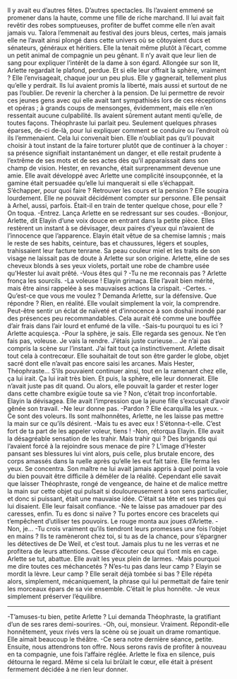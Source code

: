 
Il y avait eu d’autres fêtes. D’autres spectacles. Ils l’avaient emmené se promener dans la haute, comme une fille de riche marchand. Il lui avait fait revêtir des robes somptueuses, profiter de buffet comme elle n’en avait jamais vu. Talora l’emmenait au festival des jours bleus, certes, mais jamais elle ne l’avait ainsi plongé dans cette univers où se côtoyaient ducs et sénateurs, généraux et héritiers. Elle la tenait même plutôt à l’écart, comme un petit animal de compagnie un peu gênant. Il n’y avait que leur lien de sang pour expliquer l’intérêt de la dame à son égard.
Allongée sur son lit, Arlette regardait le plafond, perdue. Et si elle leur offrait la sphère, vraiment ? Elle l’envisageait, chaque jour un peu plus. Elle y gagnerait, tellement plus qu’elle y perdrait. Ils lui avaient promis la liberté, mais aussi et surtout de ne pas l’oublier. De revenir la chercher à la pension. De lui permettre de revoir ces jeunes gens avec qui elle avait tant sympathisés lors de ces réceptions et opéras ; à grands coups de mensonges, évidemment, mais elle n’en ressentait aucune culpabilité. Ils avaient sûrement autant menti qu’elle, de toutes façons.
Théophraste lui parlait peu. Seulement quelques phrases éparses, de-ci de-là, pour lui expliquer comment se conduire ou l’endroit où ils l’emmenaient. Cela lui convenait bien. Elle n’oubliait pas qu’il pouvait choisir à tout instant de la faire torturer plutôt que de continuer à la choyer : sa présence signifiait instantanément un danger, et elle restait prudente à l’extrême de ses mots et de ses actes dès qu’il apparaissait dans son champ de vision. Hester, en revanche, était surprenamment devenue une amie. Elle avait développé avec Arlette une complicité insoupçonnée, et la gamine était persuadée qu’elle lui manquerait si elle s’échappait. S’échapper, pour quoi faire ? Retrouver les cours et la pension ? Elle soupira lourdement. Elle ne pouvait décidément compter sur personne. Elle pensait à Arhel, aussi, parfois. Était-il en train de tenter quelque chose, pour elle ? On toqua.
-Entrez. Lança Arlette en se redressant sur ses coudes.
-Bonjour, Arlette, dit Elayin d’une voix douce en entrant dans la petite pièce. Elles restèrent un instant à se dévisager, deux paires d’yeux qui n’avaient de l’innocence que l’apparence. Elayin était vêtue de sa chemise lamnis ; mais le reste de ses habits, ceinture, bas et chaussures, légers et souples, trahissaient leur facture tenrane. Sa peau couleur miel et les traits de son visage ne laissait pas de doute à Arlette sur son origine. Arlette, eline de ses cheveux blonds à ses yeux violets, portait une robe de chambre usée qu’Hester lui avait prêté. 
-Vous êtes qui ?
-Tu ne me reconnais pas ?
Arlette fronça les sourcils.
-La voleuse !
Elayin grimaça. Elle l’avait bien mérité, mais être ainsi rappelée à ses mauvaises actions la crispait.
-Certes.
-Qu’est-ce que vous me voulez ? Demanda Arlette, sur la défensive.
Que répondre ? Rien, en réalité. Elle voulait simplement la voir, la comprendre. Peut-être sentir un éclat de naïveté et d’innocence à son doshaï inondé par des présences peu recommandables. Cela aurait été comme une bouffée d’air frais dans l’air lourd et enfumé de la ville.
-Sais-tu pourquoi tu es ici ?
Arlette acquiesça.
-Pour la sphère, je sais. Elle regarda ses genoux. Ne t’en fais pas, voleuse. Je vais la rendre. J’étais juste curieuse... Je n’ai pas compris la scène sur l’instant. J’ai fait tout ça instinctivement.
Arlette disait tout cela à contrecœur. Elle souhaitait de tout son être garder le globe, objet sacré dont elle n’avait pas encore saisi les arcanes. Mais Hester, Théophraste… S’ils pouvaient continuer ainsi, tout en la ramenant chez elle, ça lui irait. Ça lui irait très bien. Et puis, la sphère, elle leur donnerait. Elle n’avait juste pas dit quand. Ou alors, elle pouvait la garder et rester loger dans cette chambre exigüe toute sa vie ? Non, c’était trop inconfortable.
Elayin la dévisagea. Elle avait l’impression que la jeune fille s’excusait d’avoir gênée son travail.
-Ne leur donne pas.
-Pardon ?
Elle écarquilla les yeux.
-Ce sont des voleurs. Ils sont malhonnêtes, Arlette, ne les laisse pas mettre la main sur ce qu’ils désirent. 
-Mais tu es avec eux ! S’étonna-t-elle. C’est fort de ta part de les appeler voleur, tiens !
-Non, rétorqua Elayin. Elle avait la désagréable sensation de les trahir. Mais trahir qui ? Des brigands qui l’avaient forcé à la rejoindre sous menace de pire ? L’image d’Hester pansant ses blessures lui vint alors, puis celle, plus brutale encore, des corps amassés dans la ruelle après qu’elle les eut fait taire. Elle ferma les yeux. Se concentra. Son maître ne lui avait jamais appris à quel point la voie du bien pouvait être difficile à démêler de la réalité. Cependant elle savait que laisser Théophraste, rongé de vengeance, de haine et de malice mettre la main sur cette objet qui pulsait si douloureusement à son sens particulier, et donc si puissant, était une mauvaise idée. C’était sa tête et ses tripes qui lui disaient. Elle leur faisait confiance.
-Ne te laisse pas amadouer par des caresses, enfin. Tu es donc si naïve ? Tu portes encore ces bracelets qui t’empêchent d’utiliser tes pouvoirs.
Le rouge monta aux joues d’Arlette.
-Non, je… 
-Tu crois vraiment qu’ils tiendront leurs promesses une fois l’objet en mains ? Ils te ramèneront chez toi, si tu as de la chance, pour s’épargner les détectives de De Weil, et c’est tout. Jamais plus tu ne les verras et ne profitera de leurs attentions. Cesse d’écouter ceux qui t’ont mis en cage.
Arlette se tut, abattue. Elle avait les yeux plein de larmes.
-Mais pourquoi me dire toutes ces méchancetés ? N’es-tu pas dans leur camp ? 
Elayin se mordit la lèvre. Leur camp ? Elle serait déjà tombée si bas ? Elle répéta alors, simplement, mécaniquement, la phrase qui lui permettait de faire tenir les morceaux épars de sa vie ensemble. C’était le plus honnête.
-Je veux simplement préserver l’équilibre.

* * *

-T’amuses-tu bien, petite Arlette ? Lui demanda Théophraste, la gratifiant d’un de ses rares demi-sourires. 
-Oh, oui, monsieur. Vraiment. Répondit-elle honnêtement, yeux rivés vers la scène où se jouait un drame romantique. Elle aimait beaucoup le théâtre. 
-Ce sera notre dernière séance, petite. Ensuite, nous attendrons ton offre. Nous serons ravis de profiter à nouveau en ta compagnie, une fois l’affaire réglée.
Arlette le fixa en silence, puis détourna le regard. Même si cela lui brûlait le cœur, elle était à présent fermement décidée à ne rien leur donner.
